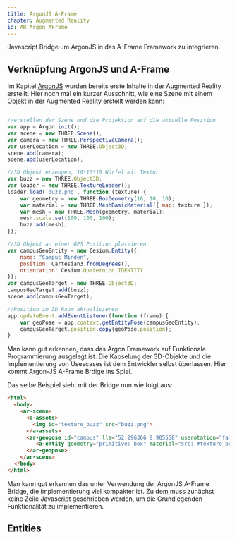 ```yaml
---
title: ArgonJS A-Frame
chapter: Augmented Reality
id: AR_Argon_AFrame
---
```


Javascript Bridge um ArgonJS in das A-Frame Framework zu integrieren.

## Verknüpfung ArgonJS und A-Frame
Im Kapitel [ArgonJS](#/AR_ArgonJS) wurden bereits erste Inhalte in der Augmented Reality erstellt. Hier noch mal ein kurzer Ausschnitt, wie eine Szene mit einem Objekt in der Augmented Reality erstellt werden kann:

```javascript

//erstellen der Szene und die Projektion auf die aktuelle Position
var app = Argon.init();
var scene = new THREE.Scene();
var camera = new THREE.PerspectiveCamera();
var userLocation = new THREE.Object3D;
scene.add(camera);
scene.add(userLocation);

//3D Objekt erzeugen, 10*10*10 Würfel mit Textur 
var buzz = new THREE.Object3D;
var loader = new THREE.TextureLoader();
loader.load('buzz.png', function (texture) {
    var geometry = new THREE.BoxGeometry(10, 10, 10);
    var material = new THREE.MeshBasicMaterial({ map: texture });
    var mesh = new THREE.Mesh(geometry, material);
    mesh.scale.set(100, 100, 100);
    buzz.add(mesh);
});

//3D Objekt an einer GPS Position platzieren
var campusGeoEntity = new Cesium.Entity({
    name: "Campus Minden",
    position: Cartesian3.fromDegrees(),
    orientation: Cesium.Quaternion.IDENTITY
});
var campusGeoTarget = new THREE.Object3D;
campusGeoTarget.add(buzz);
scene.add(campusGeoTarget);

//Position im 3D Raum aktualisieren
app.updateEvent.addEventListener(function (frame) {
    var geoPose = app.context.getEntityPose(campusGeoEntity);
    campusGeoTarget.position.copy(geoPose.position);
}

```

Man kann gut erkennen, dass das Argon Framework auf Funktionale 
Programmierung ausgelegt ist. Die Kapselung der 3D-Objekte und die 
Implementierung von Usescases ist dem Entwickler selbst überlassen. 
Hier kommt Argon-JS A-Frame Brdige ins Spiel. 

Das selbe Beispiel sieht mit der Bridge nun wie folgt aus:

```html
<html>
  <body>
    <ar-scene>
      <a-assets>
        <img id="texture_buzz" src="buzz.png">
      </a-assets>
      <ar-geopose id="campus" lla="52.296366 8.905558" userotation="false"> 
         <a-entity geometry="primitive: box" material="src: #texture_buzz"></a-entity>
      </ar-geopose>     
    </ar-scene>
  </body>
</html>
```

Man kann gut erkennen das unter Verwendung der ArgonJS A-Frame Bridge, 
die Implementierung viel kompakter ist. Zu dem muss zunächst keine Zeile 
Javascript geschrieben werden, um die Grundlegenden Funktionalität zu 
implementieren.
 
 
## Entities

